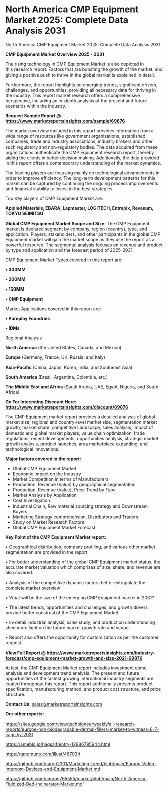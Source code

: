 # North America CMP Equipment Market 2025: Complete Data Analysis 2031
North America CMP Equipment Market 2025: Complete Data Analysis 2031

<Strong> CMP Equipment Market Overview 2025 - 2031</strong>

The rising technology in CMP Equipment Market is also depicted in this research report. Factors that are boosting the growth of the market, and giving a positive push to thrive in the global market is explained in detail.

Furthermore, the report highlights on emerging trends, significant drivers, challenges, and opportunities, providing all necessary data for thriving in the industry. This report market research offers a comprehensive perspective, including an in-depth analysis of the present and future scenarios within the industry.

<strong>Request Sample Report @ <a href=https://www.marketreportsinsights.com/sample/69876>https://www.marketreportsinsights.com/sample/69876</a></strong>

The market overview included in this report provides information from a wide range of resources like government organizations, established companies, trade and industry associations, industry brokers and other such regulatory and non-regulatory bodies. The data acquired from these organizations authenticate the CMP Equipment research report, thereby aiding the clients in better decision making. Additionally, the data provided in this report offers a contemporary understanding of the market dynamics.

The leading players are focusing mainly on technological advancements in order to improve efficiency. The long-term development patterns for this market can be captured by continuing the ongoing process improvements and financial stability to invest in the best strategies.

Top Key players of CMP Equipment Market are:

<strong>Applied Materials, EBARA, Lapmaster, LOGITECH, Entrepix, Revasum, TOKYO SEIMITSU</strong>

<strong><b>Global CMP Equipment Market Scope and Size:</b></strong>
The CMP Equipment market is declared segment by company, region (country), type, and application. Players, stakeholders, and other participants in the global CMP Equipment market will gain the market scope as they use the report as a powerful resource. The segmental analysis focuses on revenue and product by type and application and the forecast period of 2025-2031.

CMP Equipment Market Types covered in this report are:

<strong>• 300MM

• 200MM

• 150MM

• CMP Equipment</strong>

Market Applications covered in this report are:

<strong>• Pureplay Foundries

• IDMs</strong> 

Regional Analysis

<strong>North America</strong> (the United States, Canada, and Mexico)

<strong>Europe</strong> (Germany, France, UK, Russia, and Italy)

<strong>Asia-Pacific</strong> (China, Japan, Korea, India, and Southeast Asia)

<strong>South America</strong> (Brazil, Argentina, Colombia, etc.)

<strong>The Middle East and Africa</strong> (Saudi Arabia, UAE, Egypt, Nigeria, and South Africa)

<strong>Go For Interesting Discount Here: <a href=https://www.marketreportsinsights.com/discount/69876>https://www.marketreportsinsights.com/discount/69876</a></strong>

The CMP Equipment market report provides a detailed analysis of global market size, regional and country-level market size, segmentation market growth, market share, competitive Landscape, sales analysis, impact of domestic and global market players, value chain optimization, trade regulations, recent developments, opportunities analysis, strategic market growth analysis, product launches, area marketplace expanding, and technological innovations.

<strong><b>Major factors covered in the report:</b></strong>
<ul>
  <li>Global CMP Equipment Market </li>
  <li>Economic Impact on the Industry</li>
  <li>Market Competition in terms of Manufacturers</li>
  <li>Production, Revenue (Value) by geographical segmentation</li>
  <li>Production, Revenue (Value), Price Trend by Type</li>
  <li>Market Analysis by Application</li>
  <li>Cost Investigation</li>
  <li>Industrial Chain, Raw material sourcing strategy and Downstream Buyers</li>
  <li>Marketing Strategy comprehension, Distributors and Traders</li>
  <li>Study on Market Research Factors</li>
  <li>Global CMP Equipment Market Forecast</li>
</ul>

<strong><b>Key Point of the CMP Equipment Market report:</b></strong>

• Geographical distribution, company profiling, and various other market segmentation are provided in the report.

• For better understanding of the global CMP Equipment market status, the accurate market valuation which comprises of size, share, and revenue are also covered.

• Analysis of the competitive dynamic factors better extrapolate the complete market overview

• What will be the size of the emerging CMP Equipment market in 2031?

• The latest trends, opportunities and challenges, and growth drivers provide better construal of the CMP Equipment Market.

• In-detail industrial analysis, sales study, and production understanding shed more light on the future market growth rate and scope.

• Report also offers the opportunity for customization as per the customer request.

<strong><b>View Full Report @ <a href=https://www.marketreportsinsights.com/industry-forecast/cmp-equipment-market-growth-and-size-2021-69876>https://www.marketreportsinsights.com/industry-forecast/cmp-equipment-market-growth-and-size-2021-69876</a></b></strong>


At last, the CMP Equipment Market report includes investment come analysis and development trend analysis. The present and future opportunities of the fastest growing international industry segments are coated throughout this report. This report additionally presents product specification, manufacturing method, and product cost structure, and price structure.

<strong>Contact Us:</strong>
sales@marketreportsinsights.com

<strong>Our other reports:</strong>

<a href=https://sites.google.com/view/techpioneerweekly/all-research-reports/europe-non-biodegradable-dermal-fillers-market-to-witness-6-7-cagr-by-2031>https://sites.google.com/view/techpioneerweekly/all-research-reports/europe-non-biodegradable-dermal-fillers-market-to-witness-6-7-cagr-by-2031</a>

<a href=https://ameblo.jp/haqsaif/entry-12886795944.html>https://ameblo.jp/haqsaif/entry-12886795944.html</a>

<a href=https://tanomuno.com/illust/467034>https://tanomuno.com/illust/467034</a>

<a href=https://github.com/cargo2301/Marketing-trend/blob/main/Europe-Video-Intercom-Devices-and-Equipment-Market.md>https://github.com/cargo2301/Marketing-trend/blob/main/Europe-Video-Intercom-Devices-and-Equipment-Market.md</a>

<a href=https://github.com/anurag765555/market/blob/main/North-America-Fluidized-Bed-Incinerator-Market.md>https://github.com/anurag765555/market/blob/main/North-America-Fluidized-Bed-Incinerator-Market.md</a>"
